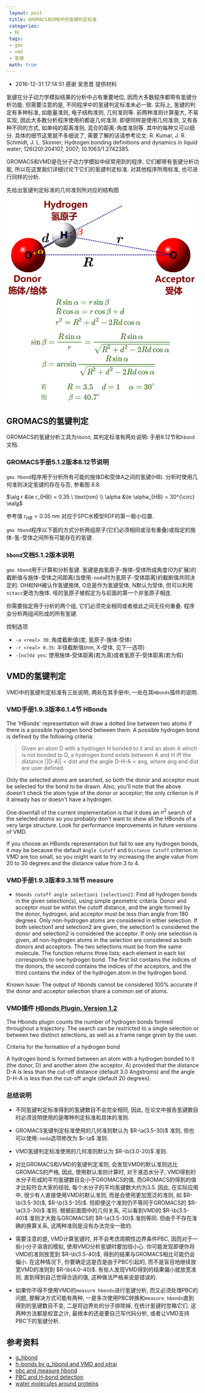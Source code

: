 ```yaml
---
 layout: post
 title: GROMACS和VMD中的氢键判定标准
 categories:
 - 科
 tags:
 - gmx
 - vmd
 - 氢键
 math: true
---
```


- 2016-12-31 17:14:51 感谢 吴思晋 提供材料

氢键在分子动力学模拟结果的分析中占有重要地位, 因而大多数程序都带有氢键分析功能. 但需要注意的是, 不同程序中的氢键判定标准未必一致. 实际上, 氢键的判定有多种标准, 如能量准则, 电子结构准则, 几何准则等. 前两种准则计算量大, 不易实现, 因此大多数分析程序使用的都是几何准测. 即便同样是使用几何准测, 又有各种不同的方式, 如单纯的距离准则, 混合的距离-角度准则等. 其中的每种又可以细分. 具体的细节这里就不多细说了, 需要了解的话请参考论文: R. Kumar, J. R. Schmidt, J. L. Skinner; Hydrogen bonding definitions and dynamics in liquid water; 126(20):204107, 2007; 10.1063/1.2742385.

GROMACS和VMD是在分子动力学模拟中经常用到的程序, 它们都带有氢键分析功能, 所以在这里我们详细讨论下它们的氢键判定标准. 对其他程序所用标准, 也可进行同样的分析.

先给出氢键判定标准的几何准则所对应的结构图

![](/pic/2016/HB_gmxvmd.png)

## GROMACS的氢键判定

GROMACS的氢键分析工具为`hbond`, 其判定标准有两处说明: 手册8.12节和`hbond`文档.

### GROMACS手册5.1.2版本8.12节说明

`gmx hbond`程序用于分析所有可能的施体D和受体A之间的氢键(HB). 分析时使用几何准则决定氢键的存在与否, 参看图 8.8.

$\alg
r &\le r_{HB} = 0.35 \ \text{nm} \\
\alpha &\le \alpha_{HB} = 30^{\circ}
\ealg$

参考值 $r_{HB}=0.35\ \text{nm}$ 对应于SPC水模型RDF的第一极小位置.

`gmx hbond`程序以下面的方式分析两组原子(它们必须相同或没有重叠)或指定的施体-氢-受体之间所有可能存在的氢键.

### `hbond`文档5.1.2版本说明

`gmx hbond`用于计算和分析氢键. 氢键是由氢原子-施体-受体所成角度(0为扩展)的截断值与施体-受体之间距离(当使用`-noda`时为氢原子-受体距离)的截断值共同决定的. OH和NH被认作氢键施体, O总是作为氢键受体, N默认为受体, 但可以利用`nitacc`更改为施体. 哑的氢原子被假定为与前面的第一个非氢原子相连.

你需要指定用于分析的两个组, 它们必须完全相同或者彼此之间无任何重叠. 程序会分析两组间形成的所有氢键.

控制选项

- `-a <real> 30`: 角度截断值(度, 氢原子‐施体‐受体)
- `-r <real> 0.35`: 半径截断值(nm, X‐受体, 见下一选项)
- `-[no]da yes`: 使用施体‐受体距离(若为真)或者氢原子‐受体距离(若为假)

## VMD的氢键判定

VMD中的氢键判定标准有三处说明, 两处在其手册中, 一处在其`HBonds`插件的说明.

### VMD手册1.9.3版本6.1.4节 HBonds

The 'HBonds' representation will draw a dotted line between two atoms if there is a possible hydrogen bond between them. A possible hydrogen bond is defined by the following criteria:

>Given an atom D with a hydrogen H bonded to it and an atom
>A which is not bonded to D, a hydrogen bond exists between
>A and H iff the distance ||D-A|| < dist and the angle D-H-A < ang,
>where ang and dist are user defined.

Only the selected atoms are searched, so both the donor and acceptor must be selected for the bond to be drawn. Also, you'll note that the above doesn't check the atom type of the donor or acceptor; the only criterion is if it already has or doesn't have a hydrogen.

One downfall of the current implementation is that it does an $n^2$ search of the selected atoms so you probably don't want to show all the HBonds of a very large structure. Look for performance improvements in future versions of VMD.

If you choose an HBonds representation but fail to see any hydrogen bonds, it may be because the default `Angle Cutoff` and `Distance Cutoff` criterion in VMD are too small, so you might want to try increasing the angle value from 20 to 30 degrees and the distance value from 3 to 4.

### VMD手册1.9.3版本9.3.18节 measure

- `hbonds cutoff angle selection1 [selection2]`: Find all hydrogen bonds in the given selection(s), using simple geometric criteria. Donor and acceptor must be within the cutoff distance, and the angle formed by the donor, hydrogen, and acceptor must be less than angle from 180 degrees. Only non-hydrogen atoms are considered in either selection. If both selection1 and selection2 are given, the selection1 is considered the donor and selection2 is considered the acceptor. If only one selection is given, all non-hydrogen atoms in the selection are considered as both donors and acceptors. The two selections must be from the same molecule. The function returns three lists; each element in each list corresponds to one hydrogen bond. The first list contains the indices of the donors, the second contains the indices of the acceptors, and the third contains the index of the hydrogen atom in the hydrogen bond.

Known Issue: The output of hbonds cannot be considered 100% accurate if the donor and acceptor selection share a common set of atoms.

### VMD插件 [HBonds Plugin, Version 1.2](http://www.ks.uiuc.edu/Research/vmd/plugins/hbonds/)

The Hbonds plugin counts the number of hydrogen bonds formed throughout a trajectory. The search can be restricted to a single selection or between two distinct selections, as well as a frame range given by the user.

Criteria for the formation of a hydrogen bond

A hydrogen bond is formed between an atom with a hydrogen bonded to it (the donor, D) and another atom (the acceptor, A) provided that the distance D-A is less than the cut-off distance (default 3.0 Angstroms) and the angle D-H-A is less than the cut-off angle (default 20 degrees).

### 总结说明

- 不同氢键判定标准得到的氢键数目不会完全相同, 因此, 在论文中报告氢键数目时必须说明使用的是哪种判定标准和具体的准则.

- GROMACS氢键判定标准使用的几何准则默认为 $R-\a(3.5-30)$ 准则, 但也可以使用`-noda`选项修改为 $r-\a$ 准则.

- VMD氢键判定标准使用的几何准则默认为 $R-\b(3.0-20)$ 准则.

- 对比GROMACS和VMD的氢键判定准则, 会发现VMD的默认准则远比GROMACS的严格, 因此, 使用默认准则计算时, 对于液态水分子, VMD得到的水分子形成的平均氢键数目会小于GROMACS的值, 而GROMACS的得到的值才比较符合大家的经验, 每个水分子的平均氢键数大约为3.5. 因此, 在实际应用中, 很少有人直接使用VMD的默认准则, 而是会使用更加宽泛的准则, 如 $R-\b(3.5-30)$, $R-\b(3.5-35)$. 但即便这个准则仍不等同于GROMACS的 $R-\a(3.5-30)$ 准则. 根据前面图中的几何关系, 可以看到VMD的 $R-\b(3.5-40)$ 准则才大致与GROMACS的 $R-\a(3.5-30)$ 准则等同. 但由于不存在准确的换算关系, 这两种准则是没有办法完全一致的.

- 需要注意的是, VMD计算氢键时, 并不会考虑周期性边界条件PBC, 因而对于一些小分子溶液的模拟, 使用VMD分析氢键时要加倍小心. 你可能发现即便你将VMD的准则放宽到 $R-\b(3.5-40)$, 得到的结果与GROMACS相比可能仍会偏小. 在这种情况下, 你要确定这是否是由于PBC引起的, 而不是盲目地继续放宽VMD的准则到 $R-\b(4.0-40)$. 有些人发现VMD得到的结果偏小就放宽准则, 直到得到自己觉得合适的值, 这种做法严格来说是错误的.

- 如果你不得不使用VMD的`measure hbonds`进行氢键分析, 而又必须处理PBC的问题, 那解决方式可能有两种, 一是多次使用PBC转换和`measure hbonds`直到得到的氢键数目不变, 二是将边界处的分子排除掉, 在统计氢键时忽略它们. 这两种方法都是权宜之计, 最根本的还是要自己写代码分析, 或者让VMD支持PBC下的氢键分析.

## 参考资料

- [g_hbond](https://www.mail-archive.com/gmx-users@gromacs.org/msg03105.html)
- [h-bonds by g_hbond and VMD and ptraj](https://mailman-1.sys.kth.se/pipermail/gromacs.org_gmx-users/2015-October/101172.html)
- [pbc and measure hbond](http://www.ks.uiuc.edu/Research/vmd/mailing_list/vmd-l/15715.html)
- [PBC and H-bond detection](http://www.ks.uiuc.edu/Research/vmd/mailing_list/vmd-l/5903.html)
- [water molecules around proteins](http://www.ks.uiuc.edu/Research/vmd/mailing_list/vmd-l/15524.html)
